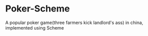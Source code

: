# Poker-Scheme
A popular poker game(three farmers kick landlord's ass) in china, implemented using Scheme
